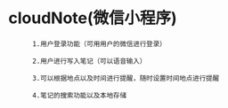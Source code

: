 # cloudNote(微信小程序)
		  1.用户登录功能（可用用户的微信进行登录）

		  2.用户进行写入笔记（可以语音输入）

		  3.可以根据地点以及时间进行提醒，随时设置时间地点进行提醒

		  4.笔记的搜索功能以及本地存储
